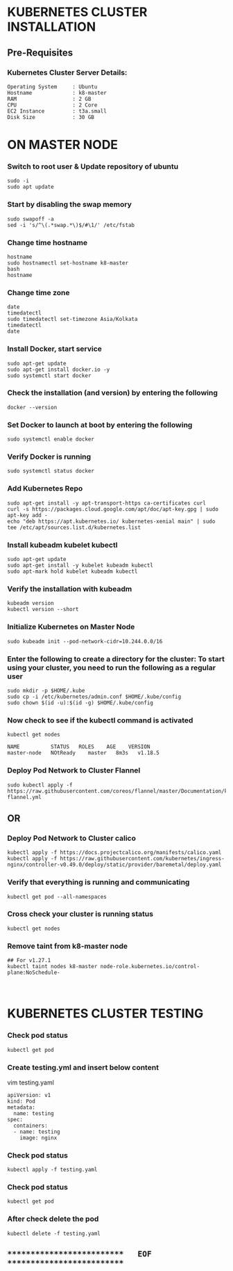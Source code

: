 # KUBERNETES CLUSTER INSTALLATION

## Pre-Requisites

### Kubernetes Cluster Server Details:
```
Operating System     : Ubuntu
Hostname             : k8-master
RAM                  : 2 GB
CPU                  : 2 Core
EC2 Instance         : t3a.small
Disk Size            : 30 GB
```

# ON MASTER NODE

### Switch to root user & Update repository of ubuntu
```
sudo -i
sudo apt update
```

### Start by disabling the swap memory
```
sudo swapoff -a
sed -i 's/^\(.*swap.*\)$/#\1/' /etc/fstab
```

### Change time hostname
```
hostname
sudo hostnamectl set-hostname k8-master
bash
hostname
```

### Change time zone
```
date
timedatectl
sudo timedatectl set-timezone Asia/Kolkata
timedatectl
date
```

### Install Docker, start service
```
sudo apt-get update
sudo apt-get install docker.io -y
sudo systemctl start docker
```    


### Check the installation (and version) by entering the following
```
docker --version
```

### Set Docker to launch at boot by entering the following
```
sudo systemctl enable docker
```


### Verify Docker is running
```
sudo systemctl status docker
```


### Add Kubernetes Repo
```
sudo apt-get install -y apt-transport-https ca-certificates curl
curl -s https://packages.cloud.google.com/apt/doc/apt-key.gpg | sudo apt-key add -
echo "deb https://apt.kubernetes.io/ kubernetes-xenial main" | sudo tee /etc/apt/sources.list.d/kubernetes.list
```

### Install kubeadm kubelet kubectl
```
sudo apt-get update
sudo apt-get install -y kubelet kubeadm kubectl
sudo apt-mark hold kubelet kubeadm kubectl
```

### Verify the installation with kubeadm
```
kubeadm version
kubectl version --short
```

### Initialize Kubernetes on Master Node
```
sudo kubeadm init --pod-network-cidr=10.244.0.0/16
```

### Enter the following to create a directory for the cluster: To start using your cluster, you need to run the following as a regular user
```
sudo mkdir -p $HOME/.kube
sudo cp -i /etc/kubernetes/admin.conf $HOME/.kube/config
sudo chown $(id -u):$(id -g) $HOME/.kube/config
```


### Now check to see if the kubectl command is activated
```
kubectl get nodes

NAME          STATUS   ROLES    AGE    VERSION
master-node   NOtReady    master   8m3s   v1.18.5
```

### Deploy Pod Network to Cluster Flannel
```
sudo kubectl apply -f https://raw.githubusercontent.com/coreos/flannel/master/Documentation/kube-flannel.yml
```
## OR

### Deploy Pod Network to Cluster calico
```
kubectl apply -f https://docs.projectcalico.org/manifests/calico.yaml
kubectl apply -f https://raw.githubusercontent.com/kubernetes/ingress-nginx/controller-v0.49.0/deploy/static/provider/baremetal/deploy.yaml
```

### Verify that everything is running and communicating
```
kubectl get pod --all-namespaces
```

### Cross check your cluster is running status
```
kubectl get nodes
```

### Remove taint from k8-master node
```
## For v1.27.1
kubectl taint nodes k8-master node-role.kubernetes.io/control-plane:NoSchedule-            
```

</br>

# KUBERNETES CLUSTER TESTING

### Check pod status
```
kubectl get pod
```

### Create testing.yml and insert below content

vim testing.yaml
```
apiVersion: v1
kind: Pod
metadata:
  name: testing
spec:
  containers:
  - name: testing
    image: nginx
```

### Check pod status
```
kubectl apply -f testing.yaml
```

### Check pod status
```
kubectl get pod
```

### After check delete the pod
```
kubectl delete -f testing.yaml
```

## `*************************   EOF   *************************`
